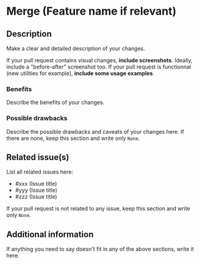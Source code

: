 # Merge <BranchName> (Feature name if relevant)

## Description

Make a clear and detailed description of your changes.

If your pull request contains visual changes, **include screenshots**. Ideally, include a "before-after" screenshot too.
If your pull request is functionnal (new utilities for example), **include some usage examples**.

### Benefits

Describe the benefits of your changes.

### Possible drawbacks

Describe the possible drawbacks and caveats of your changes here. If there are none, keep this section and write only `None`.

## Related issue(s)

List all related issues here:

* #xxx (Issue title)
* #yyy (Issue title)
* #zzz (Issue title)

If your pull request is not related to any issue, keep this section and write only `None`.

## Additional information

If anything you need to say doesn't fit in any of the above sections, write it here.
